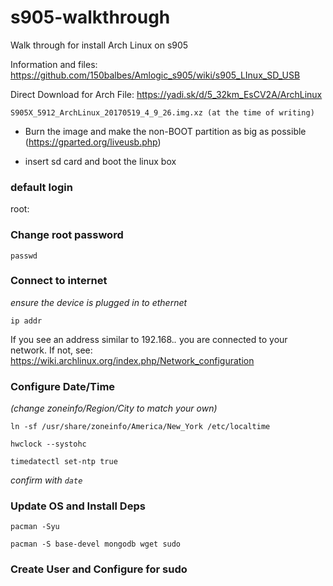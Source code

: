 # s905-walkthrough
Walk through for install Arch Linux on s905

Information and files:  https://github.com/150balbes/Amlogic_s905/wiki/s905_LInux_SD_USB

Direct Download for Arch File: https://yadi.sk/d/5_32km_EsCV2A/ArchLinux

    S905X_5912_ArchLinux_20170519_4_9_26.img.xz (at the time of writing)

- Burn the image and make the non-BOOT partition as big as possible  (https://gparted.org/liveusb.php)

- insert sd card and boot the linux box

### default login

root:

### Change root password

  `passwd`

### Connect to internet
_ensure the device is plugged in to ethernet_

`ip addr`

If you see an address similar to 192.168.*.* you are connected to your network.  If not, see: https://wiki.archlinux.org/index.php/Network_configuration



### Configure Date/Time  
_(change zoneinfo/Region/City to match your own)_

  `ln -sf /usr/share/zoneinfo/America/New_York /etc/localtime`

  `hwclock --systohc`

  `timedatectl set-ntp true`
  
  _confirm with `date`_
  
### Update OS and Install Deps

`pacman -Syu`

`pacman -S base-devel mongodb wget sudo`

### Create User and Configure for sudo


